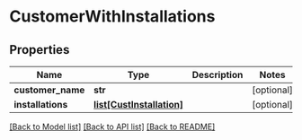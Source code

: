 # CustomerWithInstallations

## Properties
Name | Type | Description | Notes
------------ | ------------- | ------------- | -------------
**customer_name** | **str** |  | [optional] 
**installations** | [**list[CustInstallation]**](CustInstallation.md) |  | [optional] 

[[Back to Model list]](../README.md#documentation-for-models) [[Back to API list]](../README.md#documentation-for-api-endpoints) [[Back to README]](../README.md)

